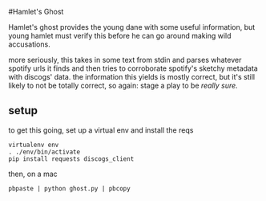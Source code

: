 #Hamlet's Ghost

Hamlet's ghost provides the young dane with some useful information, but young hamlet must verify this before he can go around making wild accusations.

more seriously, this takes in some text from stdin and parses whatever spotify urls it finds and then tries to corroborate spotify's sketchy metadata with discogs' data. the information this yields is mostly correct, but it's still likely to not be totally correct, so again: stage a play to be *really sure.*

## setup

to get this going, set up a virtual env and install the reqs

    virtualenv env
    . ./env/bin/activate
    pip install requests discogs_client

then, on a mac

    pbpaste | python ghost.py | pbcopy
